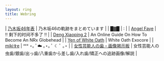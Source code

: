 ```yaml
---
layout: ring
title: Webring
---
```


| [乃木坂46年表](http://f-makuramoto.com/46-nogi/noginen.html) | 乃木坂46の軌跡をまとめています | 
| [█▓█](https://2023.neocities.org/home.html) | : |
| [Angel Faye](https://faye.netspi.online/) | ‼️ 剩下的时间不多了 ‼️ |
| [Deng Xiaoping 2](https://dengpilled.netlify.app/) | An Online Guide On How To Become An NRx Globehead |
| [Yen of White Oath](https://whiteoath.net/) | White Oath Exocore |
| [miki✞e](https://mirror.xyz/mikite.eth) | ᶻᶻᶻ ⋆｡ ﾟ☁️ ｡⋆｡ ﾟ ☾ ﾟ ｡⋆ |
| [女性芸能人の歯・画像掲示板](https://web.archive.org/web/20161103204008/http://yabuisha-1.bbs.fc2.com/?act=reply&tid=4524137) | 女性芸能人の虫歯/銀歯/出っ歯/八重歯から差し歯/入れ歯/矯正への追跡画像/解説 | 

